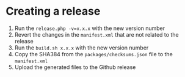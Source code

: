 # Creating a release
1. Run the `release.php -v=x.x.x` with the new version number
2. Revert the changes in the `manifest.xml` that are not related to the release   
2. Run the `build.sh x.x.x` with the new version number
3. Copy the SHA384 from the `packages/checksums.json` file to the `manifest.xml`
4. Upload the generated files to the Github release
